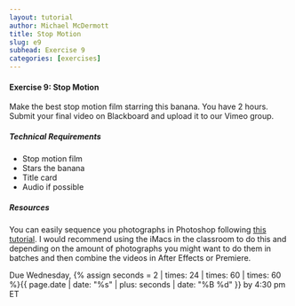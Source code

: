 ```yaml
---
layout: tutorial
author: Michael McDermott
title: Stop Motion
slug: e9
subhead: Exercise 9
categories: [exercises]
---
```

#### Exercise 9: Stop Motion
Make the best stop motion film starring this banana. You have 2 hours. Submit your final video on Blackboard and upload it to our Vimeo group.

##### Technical Requirements
* Stop motion film
* Stars the banana
* Title card
* Audio if possible

##### Resources
You can easily sequence you photographs in Photoshop following [this tutorial](https://www.creativelysquared.com/article/how-to-turn-your-image-sequence-into-a-stop-motion-video). I would recommend using the iMacs in the classroom to do this and depending on the amount of photographs you might want to do them in batches and then combine the videos in After Effects or Premiere. 

<span class="due">Due Wednesday, {% assign seconds = 2 | times: 24 | times: 60 | times: 60 %}{{ page.date | date: "%s" | plus: seconds | date: "%B %d" }} by 4:30 pm ET</span>
